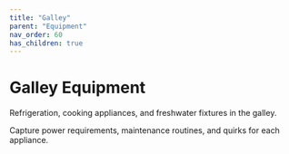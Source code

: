 ```yaml
---
title: "Galley"
parent: "Equipment"
nav_order: 60
has_children: true
---
```


# Galley Equipment

Refrigeration, cooking appliances, and freshwater fixtures in the galley.

Capture power requirements, maintenance routines, and quirks for each appliance.
